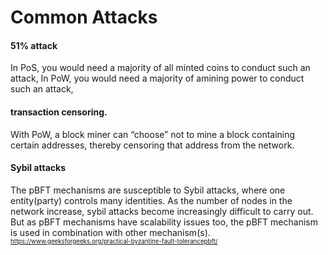 # Common Attacks

#### 51% attack

In PoS, you would need a majority of all minted coins to conduct such an attack, In PoW, you would need a majority of amining power to conduct such an attack,

#### transaction censoring.

With PoW, a block miner can “choose” not to mine a block containing certain addresses, thereby censoring that address from the network.

#### Sybil attacks

The pBFT mechanisms are susceptible to Sybil attacks, where one entity(party) controls many identities. As the number of nodes in the network increase, sybil attacks become increasingly difficult to carry out. But as pBFT mechanisms have scalability issues too, the pBFT mechanism is used in combination with other mechanism(s).
<sub><sup>https://www.geeksforgeeks.org/practical-byzantine-fault-tolerancepbft/</sup></sub>
